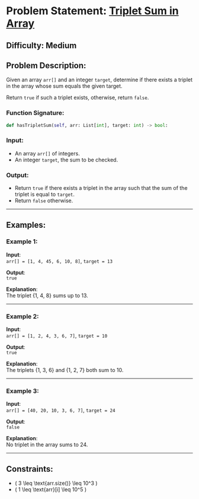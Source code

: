 # Problem Statement: [Triplet Sum in Array](https://www.geeksforgeeks.org/problems/triplet-sum-in-array-1587115621/1)

## **Difficulty**: Medium

## Problem Description:

Given an array `arr[]` and an integer `target`, determine if there exists a triplet in the array whose sum equals the given target.

Return `true` if such a triplet exists, otherwise, return `false`.

### Function Signature:

```python
def hasTripletSum(self, arr: List[int], target: int) -> bool:
```

### Input:

- An array `arr[]` of integers.
- An integer `target`, the sum to be checked.

### Output:

- Return `true` if there exists a triplet in the array such that the sum of the triplet is equal to `target`.
- Return `false` otherwise.

---

## Examples:

### Example 1:

**Input**:  
`arr[] = [1, 4, 45, 6, 10, 8]`, `target = 13`

**Output**:  
`true`

**Explanation**:  
The triplet {1, 4, 8} sums up to 13.

---

### Example 2:

**Input**:  
`arr[] = [1, 2, 4, 3, 6, 7]`, `target = 10`

**Output**:  
`true`

**Explanation**:  
The triplets {1, 3, 6} and {1, 2, 7} both sum to 10.

---

### Example 3:

**Input**:  
`arr[] = [40, 20, 10, 3, 6, 7]`, `target = 24`

**Output**:  
`false`

**Explanation**:  
No triplet in the array sums to 24.

---

## Constraints:

- \( 3 \leq \text{arr.size()} \leq 10^3 \)
- \( 1 \leq \text{arr}[i] \leq 10^5 \)
